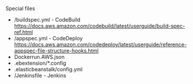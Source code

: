 Special files
- /buildspec.yml - CodeBuild https://docs.aws.amazon.com/codebuild/latest/userguide/build-spec-ref.html
- /appspec.yml - CodeDeploy https://docs.aws.amazon.com/codedeploy/latest/userguide/reference-appspec-file-structure-hooks.html
- Dockerrun.AWS.json 
- .ebextension/*.config
- .elasticbeanstalk/config.yml
- /Jenkinsfile - Jenkins
